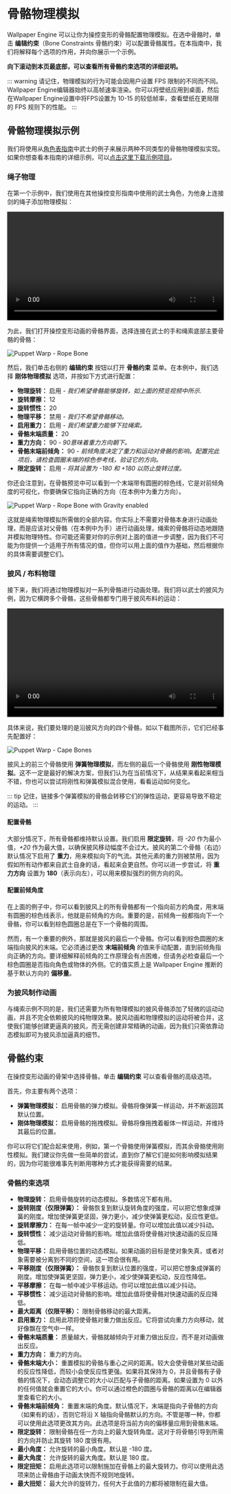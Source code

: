 # 骨骼物理模拟

Wallpaper Engine 可以让你为操控变形的骨骼配置物理模拟。在选中骨骼时，单击 **编辑约束**（Bone Constraints 骨骼约束）可以配置骨骼属性。在本指南中，我们将解释每个选项的作用，并向你展示一个示例。

**向下滚动到本页最底部，可以查看所有骨骼约束选项的详细说明。**

::: warning
请记住，物理模拟的行为可能会因用户设置 FPS 限制的不同而不同。Wallpaper Engine编辑器始终以高帧速率渲染。你可以将壁纸应用到桌面，然后在Wallpaper Engine设置中将FPS设置为 10-15 的较低帧率，查看壁纸在更局限的 FPS 规则下的性能。
:::

## 骨骼物理模拟示例

我们将使用从[角色表指南](/wallpaper-engine-docs/scene/puppet-warp/charactersheet)中武士的例子来展示两种不同类型的骨骼物理模拟实现。如果你想查看本指南的详细示例，可以[点击这里下载示例项目](/samples/samurai_tutorial.zip)。

### 绳子物理

在第一个示例中，我们使用在其他操控变形指南中使用的武士角色，为他身上连接剑的绳子添加物理模拟：

<video width="100%" controls autoplay loop>
  <source :src="$withBase('/videos/puppet_warp_rope_gravity.mp4')" type="video/mp4">
  Your browser does not support the video tag.
</video>

为此，我们打开操控变形动画的骨骼界面，选择连接在武士的手和绳索底部主要骨骼的骨骼：

![Puppet Warp - Rope Bone](/wallpaper-engine-docs/img/puppet-warp/puppet_warp_gravity_bone_inactive.png)

然后，我们单击右侧的 **编辑约束** 按钮以打开 **骨骼约束** 菜单。在本例中，我们选择 **刚体物理模拟** 选项，并按如下方式进行配置：

* **物理旋转：** 启用 - *我们希望骨骼能够旋转，如上面的预览视频中所示.*
* **旋转摩擦：** 12
* **旋转惯性：** 20
* **物理平移：** 禁用 - *我们不希望骨骼移动。*
* **启用重力：** 启用 - *我们希望重力能够下拉绳索。* 
* **骨骼末端质量：** 20
* **重力方向：** 90 - *90意味着重力方向朝下。*
* **骨骼末端前倾角：** 90 - *前倾角度决定了重力和运动对骨骼的影响。配置完此项后，请检查圆圈末端的棕色参考线，验证它的方向。*
* **限定旋转：** 启用 - *将其设置为 -180 和 +180 以防止旋转过度。*

你还会注意到，在骨骼预览中可以看到一个末端带有圆圈的棕色线，它是对前倾角度的可视化，你要确保它指向正确的方向（在本例中为重力方向）。

![Puppet Warp - Rope Bone with Gravity enabled](/wallpaper-engine-docs/img/puppet-warp/puppet_warp_gravity_bone_active.png)

这就是绳索物理模拟所需做的全部内容。你实际上不需要对骨骼本身进行动画处理，而是应该对父骨骼（在本例中为手）进行动画处理，绳索的骨骼将动态地跟随并模拟物理特性。你可能还需要对你的示例对上面的值进一步调整，因为我们不可能为你提供一个适用于所有情况的值，但你可以用上面的值作为基础，然后根据你的具体需要调整它们。

### 披风 / 布料物理

接下来，我们将通过物理模拟对一系列骨骼进行动画处理。我们将以武士的披风为例，因为它横跨多个骨骼，这些骨骼都专门用于披风布料的运动：

<video width="100%" controls autoplay loop>
  <source :src="$withBase('/videos/puppet_warp_cape_gravity.mp4')" type="video/mp4">
  Your browser does not support the video tag.
</video>

具体来说，我们要处理的是沿披风方向的四个骨骼，如以下截图所示，它们已经事先配置好：

![Puppet Warp - Cape Bones](/wallpaper-engine-docs/img/puppet-warp/puppet_warp_cape_gravity.png)

披风上的前三个骨骼使用 **弹簧物理模拟**，而左侧的最后一个骨骼使用 **刚性物理模拟**。这不一定是最好的解决方案，但我们认为在当前情况下，从结果来看起来相当不错，你也可以尝试将刚性和弹簧模拟混合使用，看看运动如何变化。

::: tip
记住，链接多个弹簧模拟的骨骼会转移它们的弹性运动，更容易导致不稳定的运动。
:::

#### 配置骨骼

大部分情况下，所有骨骼都维持默认设置。我们启用 **限定旋转**，将 *-20* 作为最小值，*+20* 作为最大值，以确保披风移动幅度不会过大。披风的第二个骨骼（右边）默认情况下启用了 **重力**，用来模拟向下的气流。其他元素的重力则被禁用，因为假如所有动作都来自武士自身的话，看起来会更自然。你可以进一步尝试，将 **重力方向** 设置为 **180**（表示向左），可以用来模拟强烈的侧方向的风。

#### 配置前倾角度

在上面的例子中，你可以看到披风上的所有骨骼都有一个指向前方的角度，用末端有圆圈的棕色线表示，他就是前倾角的方向。重要的是，前倾角一般都指向下一个骨骼，你可以看到棕色圆圈总是在下一个骨骼的周围。

然而，有一个重要的例外，那就是披风的最后一个骨骼。你可以看到棕色圆圈的末端指向披风的末端。它必须通过更改 **末端前倾角** 的值来手动配置，直到前倾角指向正确的方向。要详细解释前倾角的工作原理会有点困难，但请务必检查最后一个棕色圆圈是否指向角色或物体的外侧。它的值实质上是 Wallpaper Engine 推断的基于默认方向的 **偏移量**。

### 为披风制作动画

与绳索示例不同的是，我们还需要为所有物理模拟的披风骨骼添加了轻微的运动动画，并且不完全依赖披风的纯物理效果。披风动画和物理模拟的运动将被合并，这使我们能够创建更逼真的披风，而无需创建非常精确的动画，因为我们只需依靠动态模拟即可为披风添加逼真的细节。

## 骨骼约束

在操控变形动画的骨架中选择骨骼，单击 **编辑约束** 可以查看骨骼的高级选项。

首先，你主要有两个选项：

* **弹簧物理模拟：** 启用骨骼的弹力模拟。骨骼将像弹簧一样运动，并不断返回其默认位置。
* **刚体物理模拟：** 启用骨骼的拖拽模拟。骨骼将像拖拽着躯体一样运动，并维持其最后的位置。

你可以将它们配合起来使用，例如，第一个骨骼使用弹簧模拟，而其余骨骼使用刚性模拟。我们建议你先做一些简单的尝试，直到你了解它们是如何影响模拟结果的，因为你可能很难事先判断用哪种方式才能获得需要的结果。

### 骨骼约束选项

* **物理旋转：** 启用骨骼旋转的动态模拟。多数情况下都有用。
* **旋转刚度（仅限弹簧）：** 骨骼恢复到默认旋转角度的强度，可以把它想象成弹簧的刚度。增加使弹簧更坚固，弹力更小，减少使弹簧更松动，反应性更低。
* **旋转摩擦力：** 在每一帧中减少一定的旋转量。你可以增加此值以减少抖动。
* **旋转惯性：** 减少运动对骨骼的影响。增加此值将使骨骼对快速动画的反应降低。
* **物理平移：** 启用骨骼位置的动态模拟。如果动画的目标是使对象失真，或者对象需要被分离到不同的空间，这一项会很有用。
* **平移刚度（仅限弹簧）：** 骨骼恢复到默认位置的强度，可以把它想象成弹簧的刚度。增加使弹簧更坚固，弹力更小，减少使弹簧更松动，反应性降低。
* **平移摩擦：** 在每一帧中减少平移运动。你可以增加此值以减少抖动。
* **平移惯性：** 减少运动对骨骼的影响。增加此值将使骨骼对快速动画的反应降低。
* **最大距离（仅限平移）：** 限制骨骼移动的最大距离。
* **启用重力：** 启用此项将使骨骼对重力做出反应。它将尝试向重力方向移动，就好像飘在空气中一样。
* **骨骼末端质量：** 质量越大，骨骼就越倾向于对重力做出反应，而不是对动画做出反应。
* **重力方向：** 重力的方向。
* **骨骼末端大小：** 重置模拟的骨骼与重心之间的距离。较大会使骨骼对某些动画的反应性降低，而较小会使反应性更强。如果将其保持为 0，并且骨骼有子骨骼的情况下，会动态调整它的大小以匹配与子骨骼的距离。如果设置为 0 以外的任何值就会重置它的大小。你可以通过橙色的圆圈与骨骼的距离以在编辑器里查看它的大小。
* **骨骼末端前倾角：** 重置末端的角度。默认情况下，末端是指向子骨骼的方向（如果有的话），否则它将沿 X 轴指向骨骼默认的方向。不管是哪一种，你都可以使用此选项更改其方向。此选项是将当前方向的偏移量应用到骨骼末端。
* **限定旋转：** 限制骨骼在任一方向上的最大旋转角度。这对于将骨骼引导到所需的方向并防止其旋转 180 度很有用。
* **最小角度：** 允许旋转的最小角度。默认是 -180 度。
* **最大角度：** 允许旋转的最大角度。默认是 180 度。
* **限定扭矩：** 启用此选项可以限制施加在骨骼上的最大旋转力。你可以使用此选项来防止骨骼由于动画太快而不规则地旋转。
* **最大扭矩：** 最大允许的旋转力，任何大于此值的力都将被限制在最大值。